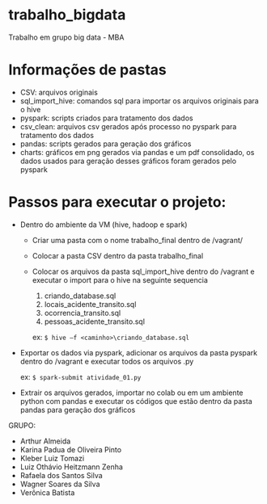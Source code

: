 # trabalho_bigdata
Trabalho em grupo big data - MBA

# Informações de pastas
 - CSV: arquivos originais
 - sql_import_hive: comandos sql para importar os arquivos originais para o hive
 - pyspark: scripts criados para tratamento dos dados
 - csv_clean: arquivos csv gerados após processo no pyspark para tratamento dos dados 
 - pandas: scripts gerados para geração dos gráficos
 - charts: gráficos em png gerados via pandas e um pdf consolidado, os dados usados para geração desses gráficos foram gerados pelo pyspark

# Passos para executar o projeto:

- Dentro do ambiente da VM (hive, hadoop e spark)
  - Criar uma pasta com o nome trabalho_final dentro de /vagrant/
  - Colocar a pasta CSV dentro da pasta trabalho_final
  - Colocar os arquivos da pasta sql_import_hive dentro do /vagrant e executar o import para o hive na seguinte sequencia
    1) criando_database.sql
    2) locais_acidente_transito.sql  
    3) ocorrencia_transito.sql
    4) pessoas_acidente_transito.sql

    ex: 
    `$ hive –f <caminho>\criando_database.sql`

- Exportar os dados via pyspark, adicionar os arquivos da pasta pyspark dentro do /vagrant e executar todos os arquivos .py

  ex:
  `$ spark-submit atividade_01.py`

- Extrair os arquivos gerados, importar no colab ou em um ambiente python com pandas e executar os códigos que estão dentro da pasta pandas para geração dos gráficos



GRUPO:
- Arthur Almeida
- Karina Padua de Oliveira Pinto
- Kleber Luiz Tomazi
- Luiz Othávio Heitzmann Zenha
- Rafaela dos Santos Silva
- Wagner Soares da Silva
- Verônica Batista
